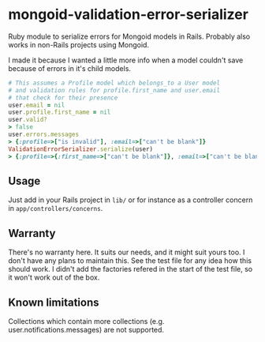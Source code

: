 # mongoid-validation-error-serializer
Ruby module to serialize errors for Mongoid models in Rails. Probably also works in non-Rails projects using Mongoid.

I made it because I wanted a little more info when a model couldn't save because of errors in it's child models.

```ruby
# This assumes a Profile model which belongs_to a User model 
# and validation rules for profile.first_name and user.email
# that check for their presence
user.email = nil
user.profile.first_name = nil
user.valid?
> false
user.errors.messages
> {:profile=>["is invalid"], :email=>["can't be blank"]}
ValidationErrorSerializer.serialize(user)
> {:profile=>{:first_name=>["can't be blank"]}, :email=>["can't be blank"]}
```

## Usage
Just add in your Rails project in `lib/` or for instance as a controller concern in `app/controllers/concerns`.

## Warranty
There's no warranty here. It suits our needs, and it might suit yours too. I don't have any plans to maintain this. See the test file for any idea how this should work. I didn't add the factories refered in the start of the test file, so it won't work out of the box.

## Known limitations
Collections which contain more collections (e.g. user.notifications.messages) are not supported.
